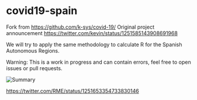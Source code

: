 # covid19-spain
Fork from https://github.com/k-sys/covid-19/
Original project announcement https://twitter.com/kevin/status/1251585143908691968

We will try to apply the same methodology to calculate R for the Spanish Autonomous Regions.

Warning: This is a work in progress and can contain errors, feel free to open issues or pull requests.


![Summary](https://user-images.githubusercontent.com/6007737/79673791-206d2200-81dd-11ea-8456-ca76be7f5a83.png)

https://twitter.com/RME/status/1251653354733830146
